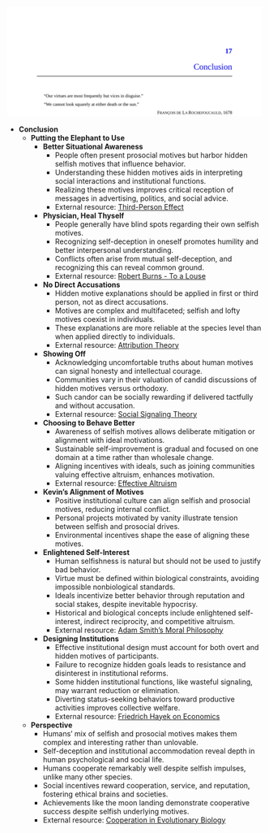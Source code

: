 ![elephant-ch17-conclusion](elephant-ch17-conclusion.best.png)

- **Conclusion**
  - **Putting the Elephant to Use**
    - **Better Situational Awareness**
      - People often present prosocial motives but harbor hidden selfish motives that influence behavior.
      - Understanding these hidden motives aids in interpreting social interactions and institutional functions.
      - Realizing these motives improves critical reception of messages in advertising, politics, and social advice.
      - External resource: [Third-Person Effect](https://en.wikipedia.org/wiki/Third-person_effect)
    - **Physician, Heal Thyself**
      - People generally have blind spots regarding their own selfish motives.
      - Recognizing self-deception in oneself promotes humility and better interpersonal understanding.
      - Conflicts often arise from mutual self-deception, and recognizing this can reveal common ground.
      - External resource: [Robert Burns - To a Louse](https://www.poetryfoundation.org/poems/43812/to-a-louse)
    - **No Direct Accusations**
      - Hidden motive explanations should be applied in first or third person, not as direct accusations.
      - Motives are complex and multifaceted; selfish and lofty motives coexist in individuals.
      - These explanations are more reliable at the species level than when applied directly to individuals.
      - External resource: [Attribution Theory](https://en.wikipedia.org/wiki/Attribution_theory)
    - **Showing Off**
      - Acknowledging uncomfortable truths about human motives can signal honesty and intellectual courage.
      - Communities vary in their valuation of candid discussions of hidden motives versus orthodoxy.
      - Such candor can be socially rewarding if delivered tactfully and without accusation.
      - External resource: [Social Signaling Theory](https://en.wikipedia.org/wiki/Signalling_theory)
    - **Choosing to Behave Better**
      - Awareness of selfish motives allows deliberate mitigation or alignment with ideal motivations.
      - Sustainable self-improvement is gradual and focused on one domain at a time rather than wholesale change.
      - Aligning incentives with ideals, such as joining communities valuing effective altruism, enhances motivation.
      - External resource: [Effective Altruism](https://www.effectivealtruism.org/)
    - **Kevin’s Alignment of Motives**
      - Positive institutional culture can align selfish and prosocial motives, reducing internal conflict.
      - Personal projects motivated by vanity illustrate tension between selfish and prosocial drives.
      - Environmental incentives shape the ease of aligning these motives.
    - **Enlightened Self-Interest**
      - Human selfishness is natural but should not be used to justify bad behavior.
      - Virtue must be defined within biological constraints, avoiding impossible nonbiological standards.
      - Ideals incentivize better behavior through reputation and social stakes, despite inevitable hypocrisy.
      - Historical and biological concepts include enlightened self-interest, indirect reciprocity, and competitive altruism.
      - External resource: [Adam Smith’s Moral Philosophy](https://plato.stanford.edu/entries/smith-moral-political/)
    - **Designing Institutions**
      - Effective institutional design must account for both overt and hidden motives of participants.
      - Failure to recognize hidden goals leads to resistance and disinterest in institutional reforms.
      - Some hidden institutional functions, like wasteful signaling, may warrant reduction or elimination.
      - Diverting status-seeking behaviors toward productive activities improves collective welfare.
      - External resource: [Friedrich Hayek on Economics](https://www.econlib.org/library/Essays/hykKnw.html)
  - **Perspective**
    - Humans’ mix of selfish and prosocial motives makes them complex and interesting rather than unlovable.
    - Self-deception and institutional accommodation reveal depth in human psychological and social life.
    - Humans cooperate remarkably well despite selfish impulses, unlike many other species.
    - Social incentives reward cooperation, service, and reputation, fostering ethical brains and societies.
    - Achievements like the moon landing demonstrate cooperative success despite selfish underlying motives.
    - External resource: [Cooperation in Evolutionary Biology](https://www.nature.com/scitable/knowledge/library/cooperation-and-the-evolution-of-complexity-13259672/)
